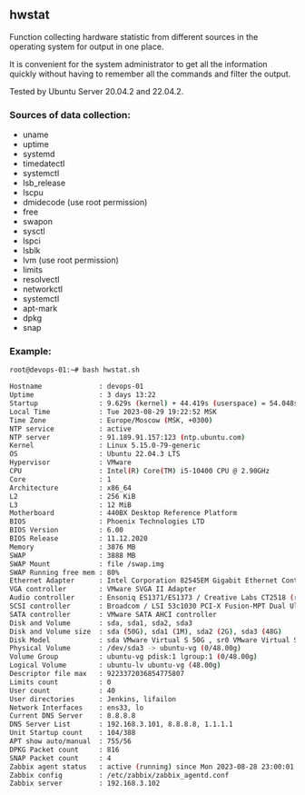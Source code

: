 ## hwstat

Function collecting hardware statistic from different sources in the operating system for output in one place.

It is convenient for the system administrator to get all the information quickly without having to remember all the commands and filter the output.

Tested by Ubuntu Server 20.04.2 and 22.04.2.

### Sources of data collection:

- uname
- uptime
- systemd
- timedatectl
- systemctl
- lsb_release
- lscpu
- dmidecode (use root permission)
- free
- swapon
- sysctl
- lspci
- lsblk
- lvm (use root permission)
- limits
- resolvectl
- networkctl
- systemctl
- apt-mark
- dpkg
- snap

### Example:

```bash
root@devops-01:~# bash hwstat.sh

Hostname              : devops-01
Uptime                : 3 days 13:22
Startup               : 9.629s (kernel) + 44.419s (userspace) = 54.048s
Local Time            : Tue 2023-08-29 19:22:52 MSK
Time Zone             : Europe/Moscow (MSK, +0300)
NTP service           : active
NTP server            : 91.189.91.157:123 (ntp.ubuntu.com)
Kernel                : Linux 5.15.0-79-generic
OS                    : Ubuntu 22.04.3 LTS
Hypervisor            : VMware
CPU                   : Intel(R) Core(TM) i5-10400 CPU @ 2.90GHz
Core                  : 1
Architecture          : x86_64
L2                    : 256 KiB
L3                    : 12 MiB
Motherboard           : 440BX Desktop Reference Platform
BIOS                  : Phoenix Technologies LTD
BIOS Version          : 6.00
BIOS Release          : 11.12.2020
Memory                : 3876 MB
SWAP                  : 3888 MB
SWAP Mount            : file /swap.img
SWAP Running free mem : 80%
Ethernet Adapter      : Intel Corporation 82545EM Gigabit Ethernet Controller (Copper) (rev 01)
VGA controller        : VMware SVGA II Adapter
Audio controller      : Ensoniq ES1371/ES1373 / Creative Labs CT2518 (rev 02)
SCSI controller       : Broadcom / LSI 53c1030 PCI-X Fusion-MPT Dual Ultra320 SCSI (rev 01)
SATA controller       : VMware SATA AHCI controller
Disk and Volume       : sda, sda1, sda2, sda3
Disk and Volume size  : sda (50G), sda1 (1M), sda2 (2G), sda3 (48G)
Disk Model            : sda VMware Virtual S 50G , sr0 VMware Virtual SATA CDRW Drive 01000000000000000001 1.8G
Physical Volume       : /dev/sda3 -> ubuntu-vg (0/48.00g)
Volume Group          : ubuntu-vg pdisk:1 lgroup:1 (0/48.00g)
Logical Volume        : ubuntu-lv ubuntu-vg (48.00g)
Descriptor file max   : 9223372036854775807
Limits count          : 0
User count            : 40
User directories      : Jenkins, lifailon
Network Interfaces    : ens33, lo
Current DNS Server    : 8.8.8.8
DNS Server List       : 192.168.3.101, 8.8.8.8, 1.1.1.1
Unit Startup count    : 104/388
APT show auto/manual  : 755/56
DPKG Packet count     : 816
SNAP Packet count     : 4
Zabbix agent status   : active (running) since Mon 2023-08-28 23:00:01 MSK; 20h ago
Zabbix config         : /etc/zabbix/zabbix_agentd.conf
Zabbix server         : 192.168.3.102
```
